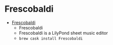 # Frescobaldi
- [Frescobaldi](https://frescobaldi.org/)
  -  Frescobaldi
  - Frescobaldi is a LilyPond sheet music editor
  - `brew cask install Frescobaldi`
